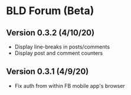 # BLD Forum (Beta)

## Version 0.3.2 (4/10/20)

- Display line-breaks in posts/comments
- Display post and comment counters

## Version 0.3.1 (4/9/20)

- Fix auth from within FB mobile app's browser
